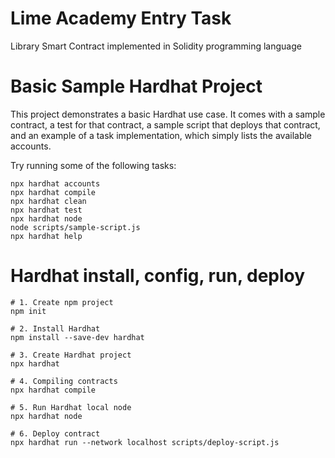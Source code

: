 # Lime Academy Entry Task
Library Smart Contract implemented in Solidity programming language

# Basic Sample Hardhat Project

This project demonstrates a basic Hardhat use case. It comes with a sample contract, a test for that contract, a sample script that deploys that contract, and an example of a task implementation, which simply lists the available accounts.

Try running some of the following tasks:

```shell
npx hardhat accounts
npx hardhat compile
npx hardhat clean
npx hardhat test
npx hardhat node
node scripts/sample-script.js
npx hardhat help
```

# Hardhat install, config, run, deploy

```shell
# 1. Create npm project
npm init

# 2. Install Hardhat
npm install --save-dev hardhat

# 3. Create Hardhat project
npx hardhat

# 4. Compiling contracts
npx hardhat compile

# 5. Run Hardhat local node
npx hardhat node

# 6. Deploy contract
npx hardhat run --network localhost scripts/deploy-script.js
```